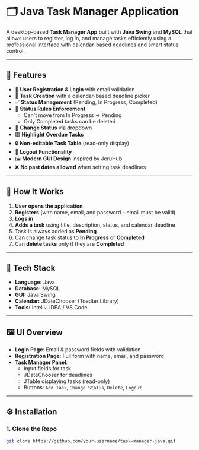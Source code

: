 # 🗂️ Java Task Manager Application

A desktop-based **Task Manager App** built with **Java Swing** and **MySQL** that allows users to register, log in, and manage tasks efficiently using a professional interface with calendar-based deadlines and smart status control.

---

## 📌 Features

- 🔐 **User Registration & Login** with email validation  
- 📅 **Task Creation** with a calendar-based deadline picker  
- ✅ **Status Management** (Pending, In Progress, Completed)  
- 🚫 **Status Rules Enforcement**  
  - Can't move from In Progress → Pending  
  - Only Completed tasks can be deleted  
- 🔄 **Change Status** via dropdown  
- 🟥 **Highlight Overdue Tasks**  
- 🔒 **Non-editable Task Table** (read-only display)  
- 🔘 **Logout Functionality**  
- 🖼️ **Modern GUI Design** inspired by JeruHub  
- ❌ **No past dates allowed** when setting task deadlines  

---

## 🚀 How It Works

1. **User opens the application**  
2. **Registers** (with name, email, and password – email must be valid)  
3. **Logs in**  
4. **Adds a task** using title, description, status, and calendar deadline  
5. Task is always added as **Pending**  
6. Can change task status to **In Progress** or **Completed**  
7. Can **delete tasks** only if they are **Completed**

---

## 🧰 Tech Stack

- **Language:** Java  
- **Database:** MySQL  
- **GUI:** Java Swing  
- **Calendar:** JDateChooser (Toedter Library)  
- **Tools:** IntelliJ IDEA / VS Code  

---

## 🖼️ UI Overview

- **Login Page**: Email & password fields with validation  
- **Registration Page**: Full form with name, email, and password  
- **Task Manager Panel**:  
  - Input fields for task  
  - JDateChooser for deadlines  
  - JTable displaying tasks (read-only)  
  - Buttons: `Add Task`, `Change Status`, `Delete`, `Logout`

---

## ⚙️ Installation

### 1. Clone the Repo

```bash
git clone https://github.com/your-username/task-manager-java.git

